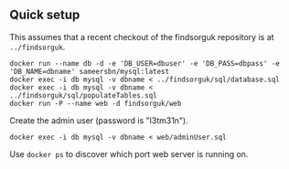 ## Quick setup

This assumes that a recent checkout of the findsorguk repository is at
``../findsorguk``.

```
docker run --name db -d -e 'DB_USER=dbuser' -e 'DB_PASS=dbpass' -e 'DB_NAME=dbname' sameersbn/mysql:latest
docker exec -i db mysql -v dbname < ../findsorguk/sql/database.sql
docker exec -i db mysql -v dbname < ../findsorguk/sql/populateTables.sql
docker run -P --name web -d findsorguk/web
```

Create the admin user (password is "l3tm31n").

```
docker exec -i db mysql -v dbname < web/adminUser.sql
```

Use ``docker ps`` to discover which port web server is running on.

